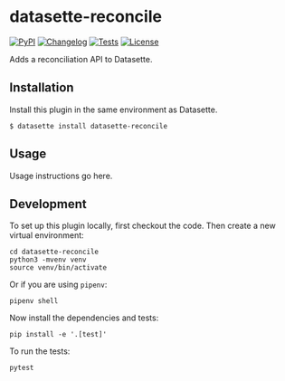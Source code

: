 # datasette-reconcile

[![PyPI](https://img.shields.io/pypi/v/datasette-reconcile.svg)](https://pypi.org/project/datasette-reconcile/)
[![Changelog](https://img.shields.io/github/v/release/drkane/datasette-reconcile?include_prereleases&label=changelog)](https://github.com/drkane/datasette-reconcile/releases)
[![Tests](https://github.com/drkane/datasette-reconcile/workflows/Test/badge.svg)](https://github.com/drkane/datasette-reconcile/actions?query=workflow%3ATest)
[![License](https://img.shields.io/badge/license-Apache%202.0-blue.svg)](https://github.com/drkane/datasette-reconcile/blob/main/LICENSE)

Adds a reconciliation API to Datasette.

## Installation

Install this plugin in the same environment as Datasette.

    $ datasette install datasette-reconcile

## Usage

Usage instructions go here.

## Development

To set up this plugin locally, first checkout the code. Then create a new virtual environment:

    cd datasette-reconcile
    python3 -mvenv venv
    source venv/bin/activate

Or if you are using `pipenv`:

    pipenv shell

Now install the dependencies and tests:

    pip install -e '.[test]'

To run the tests:

    pytest
